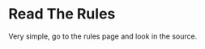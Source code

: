 # Read The Rules

Very simple, go to the rules page and look in the source.

> <!-- Thank you for reading the rules! Your flag is: -->
> <!--         flag{its_time_to_hack}         -->
